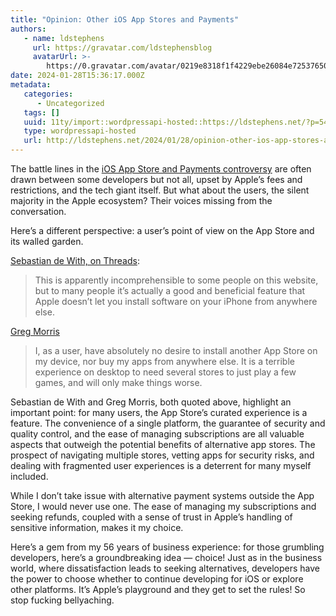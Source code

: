 ```yaml
---
title: "Opinion: Other iOS App Stores and Payments"
authors:
   - name: ldstephens
     url: https://gravatar.com/ldstephensblog
     avatarUrl: >-
        https://0.gravatar.com/avatar/0219e8318f1f4229ebe26084e7253765017f43ca0c631be37dc6d0b8ad6e40a4?s=96&d=identicon&r=G
date: 2024-01-28T15:36:17.000Z
metadata:
   categories:
      - Uncategorized
   tags: []
   uuid: 11ty/import::wordpressapi-hosted::https://ldstephens.net/?p=5437
   type: wordpressapi-hosted
   url: http://ldstephens.net/2024/01/28/opinion-other-ios-app-stores-and-payments/
---
```


The battle lines in the [iOS App Store and Payments controversy](https://ldstephens.me/apple-week-in-review-stolen-phones-birthday-macs-and-eu-app-store-shakeups) are often drawn between some developers but not all, upset by Apple’s fees and restrictions, and the tech giant itself. But what about the users, the silent majority in the Apple ecosystem? Their voices missing from the conversation.

Here’s a different perspective: a user’s point of view on the App Store and its walled garden.

[Sebastian de With, on Threads](https://www.threads.net/@sdw/post/C2ks3BMvi3A/):

> This is apparently incomprehensible to some people on this website, but to many people it’s actually a good and beneficial feature that Apple doesn’t let you install software on your iPhone from anywhere else.

[Greg Morris](https://www.gr36.com/2024/01/27/other-app-stores.html)

> I, as a user, have absolutely no desire to install another App Store on my device, nor buy my apps from anywhere else. It is a terrible experience on desktop to need several stores to just play a few games, and will only make things worse.

Sebastian de With and Greg Morris, both quoted above, highlight an important point: for many users, the App Store’s curated experience is a feature. The convenience of a single platform, the guarantee of security and quality control, and the ease of managing subscriptions are all valuable aspects that outweigh the potential benefits of alternative app stores. The prospect of navigating multiple stores, vetting apps for security risks, and dealing with fragmented user experiences is a deterrent for many myself included.

While I don’t take issue with alternative payment systems outside the App Store, I would never use one. The ease of managing my subscriptions and seeking refunds, coupled with a sense of trust in Apple’s handling of sensitive information, makes it my choice.

Here’s a gem from my 56 years of business experience: for those grumbling developers, here’s a groundbreaking idea — choice! Just as in the business world, where dissatisfaction leads to seeking alternatives, developers have the power to choose whether to continue developing for iOS or explore other platforms. It’s Apple’s playground and they get to set the rules! So stop fucking bellyaching.
